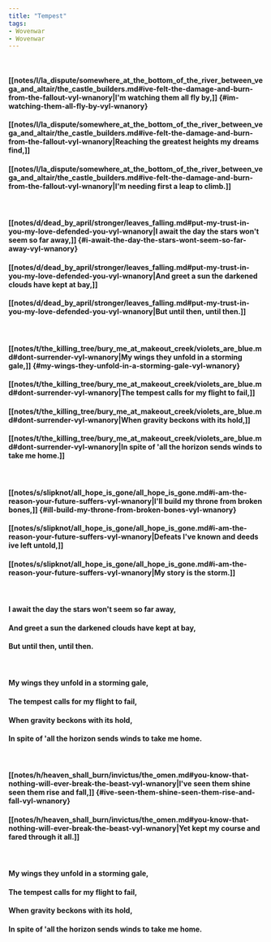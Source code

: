 ```yaml
---
title: "Tempest"
tags:
- Wovenwar
- Wovenwar
---
```

&nbsp;
#### [[notes/l/la_dispute/somewhere_at_the_bottom_of_the_river_between_vega_and_altair/the_castle_builders.md#ive-felt-the-damage-and-burn-from-the-fallout-vyl-wnanory|I'm watching them all fly by,]] {#im-watching-them-all-fly-by-vyl-wnanory}
#### [[notes/l/la_dispute/somewhere_at_the_bottom_of_the_river_between_vega_and_altair/the_castle_builders.md#ive-felt-the-damage-and-burn-from-the-fallout-vyl-wnanory|Reaching the greatest heights my dreams find,]]
#### [[notes/l/la_dispute/somewhere_at_the_bottom_of_the_river_between_vega_and_altair/the_castle_builders.md#ive-felt-the-damage-and-burn-from-the-fallout-vyl-wnanory|I'm needing first a leap to climb.]]
&nbsp;
#### [[notes/d/dead_by_april/stronger/leaves_falling.md#put-my-trust-in-you-my-love-defended-you-vyl-wnanory|I await the day the stars won't seem so far away,]] {#i-await-the-day-the-stars-wont-seem-so-far-away-vyl-wnanory}
#### [[notes/d/dead_by_april/stronger/leaves_falling.md#put-my-trust-in-you-my-love-defended-you-vyl-wnanory|And greet a sun the darkened clouds have kept at bay,]]
#### [[notes/d/dead_by_april/stronger/leaves_falling.md#put-my-trust-in-you-my-love-defended-you-vyl-wnanory|But until then, until then.]]
&nbsp;
#### [[notes/t/the_killing_tree/bury_me_at_makeout_creek/violets_are_blue.md#dont-surrender-vyl-wnanory|My wings they unfold in a storming gale,]] {#my-wings-they-unfold-in-a-storming-gale-vyl-wnanory}
#### [[notes/t/the_killing_tree/bury_me_at_makeout_creek/violets_are_blue.md#dont-surrender-vyl-wnanory|The tempest calls for my flight to fail,]]
#### [[notes/t/the_killing_tree/bury_me_at_makeout_creek/violets_are_blue.md#dont-surrender-vyl-wnanory|When gravity beckons with its hold,]]
#### [[notes/t/the_killing_tree/bury_me_at_makeout_creek/violets_are_blue.md#dont-surrender-vyl-wnanory|In spite of 'all the horizon sends winds to take me home.]]
&nbsp;
#### [[notes/s/slipknot/all_hope_is_gone/all_hope_is_gone.md#i-am-the-reason-your-future-suffers-vyl-wnanory|I'll build my throne from broken bones,]] {#ill-build-my-throne-from-broken-bones-vyl-wnanory}
#### [[notes/s/slipknot/all_hope_is_gone/all_hope_is_gone.md#i-am-the-reason-your-future-suffers-vyl-wnanory|Defeats I've known and deeds ive left untold,]]
#### [[notes/s/slipknot/all_hope_is_gone/all_hope_is_gone.md#i-am-the-reason-your-future-suffers-vyl-wnanory|My story is the storm.]]
&nbsp;
#### I await the day the stars won't seem so far away,
#### And greet a sun the darkened clouds have kept at bay,
#### But until then, until then.
&nbsp;
#### My wings they unfold in a storming gale,
#### The tempest calls for my flight to fail,
#### When gravity beckons with its hold,
#### In spite of 'all the horizon sends winds to take me home.
&nbsp;
#### [[notes/h/heaven_shall_burn/invictus/the_omen.md#you-know-that-nothing-will-ever-break-the-beast-vyl-wnanory|I've seen them shine seen them rise and fall,]] {#ive-seen-them-shine-seen-them-rise-and-fall-vyl-wnanory}
#### [[notes/h/heaven_shall_burn/invictus/the_omen.md#you-know-that-nothing-will-ever-break-the-beast-vyl-wnanory|Yet kept my course and fared through it all.]]
&nbsp;
#### My wings they unfold in a storming gale,
#### The tempest calls for my flight to fail,
#### When gravity beckons with its hold,
#### In spite of 'all the horizon sends winds to take me home.
